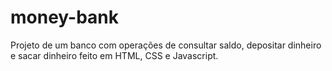 # money-bank
Projeto de um banco com operações de consultar saldo, depositar dinheiro e sacar dinheiro feito em HTML, CSS e Javascript.
